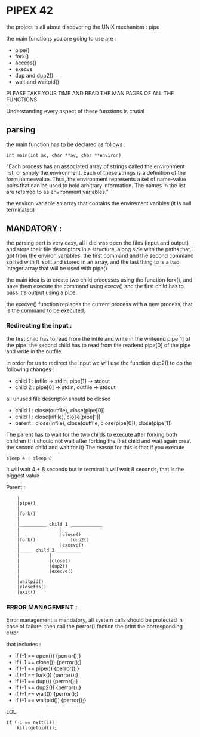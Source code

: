 # PIPEX 42

the project is all about discovering the UNIX mechanism : pipe

the main functions you are going to use are :

* pipe()
* fork()
* access()
* execve
* dup and dup2()
* wait and waitpid()

PLEASE TAKE YOUR TIME AND READ THE MAN PAGES OF ALL THE FUNCTIONS

Understanding every aspect of these funxtions is crutial


## parsing

the main function has to be declared as follows :

```main
int	main(int ac, char **av, char **environ)
```
"Each process has an associated array of strings called the environment list, or simply the environment. Each of these strings is a definition of the form name=value. Thus, the environment represents a set of name-value pairs that can be used to hold arbitrary information. The names in the list are referred to as environment variables."

the environ variable an array that contains the envirement varibles (it is null terminated)

## MANDATORY :

the parsing part is very easy, all i did was open the files (input and output) and store their file descriptors in a structure, along side with the paths that i got from the environ variables. the first command and the second command splited with ft_split and stored in an array, and the last thing to is a two integer array that will be used with pipe()

the main idea is to create two child processes using the function fork(), and have them execute the command using execv() and the first child has to pass it's output using a pipe.

the execve() function replaces the current process with a new process, that is the command to be executed,

### Redirecting the input :
the first child has to read from the infile and write in the writeend pipe[1] of the pipe.
the second child has to read from the readend pipe[0] of the pipe and write in the outfile.

in order for us to redirect the input we will use the function dup2() to do the following changes :
* child 1 : infile -> stdin, pipe[1] -> stdout
* child 2 : pipe[0] -> stdin, outfile -> stdout

all unused file descriptor should be closed
* child 1 : close(outfile), close(pipe[0])
* child 1 : close(infile), close(pipe[1])
* parent : close(infile), close(outfile, close(pipe[0]), close(pipe[1])

The parent has to wait for the two childs to execute after forking both children (! it should not wait after forking the first child and wait again creat the second child and wait for it)
The reason for this is that if you execute
```
sleep 4 | sleep 8
```
it will wait 4 + 8 seconds
but in terminal it will wait 8 seconds, that is the biggest value



Parent :

		|
		|pipe()
		|
		|fork()
		|
		|__________ child 1 ____________
		|				|
		|				|close()
		|fork()				|dup2()
		|				|execve()
		|_____ child 2 _________
		|			|
		|			|close()
		|			|dup2()
		|			|execve()
		|
		|waitpid()
		|closefds()
		|exit()

### ERROR MANAGEMENT :

Error management is mandatory, all system calls should be protected in case of failure. then call the perror() fnction the print the corresponding error.

that includes :
* if (-1 == open()) {perror();}
* if (-1 == close()) {perror();}
* if (-1 == pipe()) {perror();}
* if (-1 == fork()) {perror();}
* if (-1 == dup()) {perror();}
* if (-1 == dup2()) {perror();}
* if (-1 == wait()) {perror();}
* if (-1 == waitpid()) {perror();}


LOL 
```
if (-1 == exit(1))
	kill(getpid());
```


